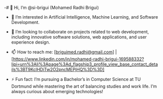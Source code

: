 -# 👋 Hi, I’m @si-brigui (Mohamed Radhi Brigui)

- 👀 I’m interested in Artificial Intelligence, Machine Learning, and Software Development.

- 💞️ I’m looking to collaborate on projects related to web development, including innovative software solutions, web applications, and user experience design.
- 📫 How to reach me: [briguimed.radhi@gmail.com] | [https://www.linkedin.com/in/mohamed-radhi-brigui-169588332?lipi=urn%3Ali%3Apage%3Ad_flagship3_profile_view_base_contact_details%3BT9KclHDiTw2O2pncMEPjHQ%3D%3D]
- ⚡ Fun fact: I’m pursuing a Bachelor’s in Computer Science at TU Dortmund while mastering the art of balancing studies and work life. I’m always curious about emerging technologies!
